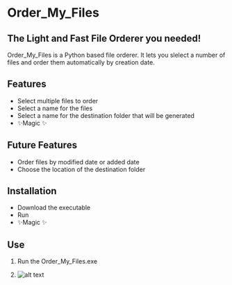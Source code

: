 # Order_My_Files
##  The Light and Fast File Orderer you needed!


Order_My_Files is a Python based file orderer. It lets you slelect a number of files and order them automatically by creation date.

## Features
- Select multiple files to order
- Select a name for the files
- Select a name for the destination folder that will be generated
- ✨Magic ✨

## Future Features
- Order files by modified date or added date
- Choose the location of the destination folder

## Installation
- Download the executable
- Run
- ✨Magic ✨

## Use
1) Run the Order_My_Files.exe

2) ![alt text](https://github.com/[Ziomike98]/[Order_My_Files]/blob/[Photos]/Foto_Repository1.png?raw=true)




